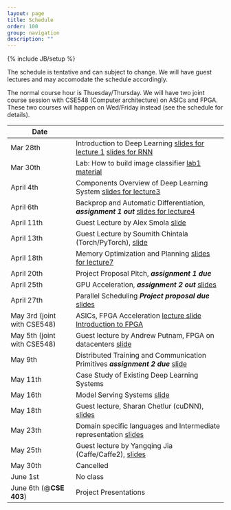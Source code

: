 ```yaml
---
layout: page
title: Schedule
order: 100
group: navigation
description: ""
---
```

{% include JB/setup %}

The schedule is tentative and can subject to change.
We will have guest lectures and may accomodate the schedule accordingly.

The normal course hour is Thuesday/Thursday. We will have two joint course session
with CSE548 (Computer architecture) on ASICs and FPGA. These two courses will
happen on Wed/Friday instead (see the schedule for details).

| Date                     |                                                       |
|--------------------------| ------------------------------------------------------|
| Mar 28th                 |   Introduction to Deep Learning [slides for lecture 1](pdf/lecture1.pdf) [slides for RNN](pdf/lecture1-p2-rnn.pdf) |
| Mar 30th                 |   Lab: How to build image classifier [lab1 material](https://github.com/dlsys-course/lab1) |
| April 4th                |   Components Overview of  Deep Learning System  [slides for lecture3](pdf/lecture3.pdf) |
| April 6th                |   Backprop and Automatic Differentiation, ***assignment 1 out*** [slides for lecture4](pdf/lecture4.pdf) |
| April 11th               |   Guest Lecture by Alex Smola [slide](pdf/alex_smola_guest_lecture.pdf) |
| April 13th               |   Guest Lecture by Soumith Chintala (Torch/PyTorch), [slide](pdf/soumith_guest_lecture.pdf)|
| April 18th               |   Memory Optimization and Planning [slides for lecture7](pdf/lecture7.pdf) |
| April 20th               |   Project Proposal Pitch, ***assignment 1 due***  |
| April 25th               |   GPU Acceleration, ***assignment 2 out*** [slides](pdf/lecture8.pdf) |
| April 27th               |   Parallel Scheduling  ***Project proposal due*** [slides](pdf/lecture9.pdf)|
| May 3rd (joint with CSE548) |   ASICs, FPGA Acceleration [lecture slide](pdf/joint-lecture-specialization.pdf) [Introduction to FPGA](pdf/joint-lecture-FPGA.pdf)|
| May 5th (joint with CSE548) |   Guest lecture by Andrew Putnam, FPGA on datacenters [slide](pdf/catapult_guest_lecture.pdf) |
| May 9th                  | Distributed Training and Communication Primitives ***assignment 2 due*** [slide](pdf/lecture12.pdf)|
| May 11th                 |  Case Study of Existing Deep Learning Systems |
| May 16th                 |   Model Serving Systems [slide](pdf/lecture14.pdf) |
| May 18th                 |   Guest lecture, Sharan Chetlur (cuDNN), [slides](pdf/sharan_guest_lecture.pdf) |
| May 23th                 |   Domain specific languages and Intermediate representation  [slides](pdf/lecture16.pdf) |
| May 25th                 |   Guest lecture by Yangqing Jia (Caffe/Caffe2), [slides](pdf/yangqing_guest_lecture.pdf)  |
| May 30th                 |   Cancelled                 |
| June 1st                 |   No class                  |
| June 6th (@**CSE 403**)  |   Project Presentations     |

